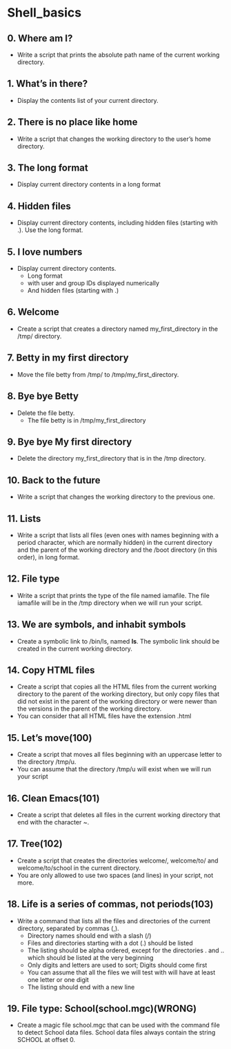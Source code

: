 # Shell_basics

## 0. Where am I?
  - Write a script that prints the absolute path name of the current working directory.
## 1. What’s in there?
  - Display the contents list of your current directory.
## 2. There is no place like home
  - Write a script that changes the working directory to the user’s home directory.
## 3. The long format
  - Display current directory contents in a long format
## 4. Hidden files
  - Display current directory contents, including hidden files (starting with .). Use the long format.
## 5. I love numbers
  - Display current directory contents.
    - Long format
    - with user and group IDs displayed numerically
    - And hidden files (starting with .)
## 6. Welcome
  - Create a script that creates a directory named my_first_directory in the /tmp/ directory.
## 7. Betty in my first directory
  - Move the file betty from /tmp/ to /tmp/my_first_directory.
## 8. Bye bye Betty
  - Delete the file betty.
    - The file betty is in /tmp/my_first_directory
## 9. Bye bye My first directory
  - Delete the directory my_first_directory that is in the /tmp directory.
## 10. Back to the future
  - Write a script that changes the working directory to the previous one.
## 11. Lists
  - Write a script that lists all files (even ones with names beginning with a period character, which are normally hidden) in the current directory and the parent of     the working directory and the /boot directory (in this order), in long format.
## 12. File type
  - Write a script that prints the type of the file named iamafile. The file iamafile will be in the /tmp directory when we will run your script.
## 13. We are symbols, and inhabit symbols
  - Create a symbolic link to /bin/ls, named __ls__. The symbolic link should be created in the current working directory.
## 14. Copy HTML files
  - Create a script that copies all the HTML files from the current working directory to the parent of the working directory, but only copy files that did not exist in     the parent of the working directory or were newer than the versions in the parent of the working directory.
  - You can consider that all HTML files have the extension .html
## 15. Let’s move(100)
  - Create a script that moves all files beginning with an uppercase letter to the directory /tmp/u.
  - You can assume that the directory /tmp/u will exist when we will run your script
## 16. Clean Emacs(101)
  - Create a script that deletes all files in the current working directory that end with the character ~.
## 17. Tree(102)
  - Create a script that creates the directories welcome/, welcome/to/ and welcome/to/school in the current directory.
  - You are only allowed to use two spaces (and lines) in your script, not more.
## 18. Life is a series of commas, not periods(103)
  - Write a command that lists all the files and directories of the current directory, separated by commas (,).
    - Directory names should end with a slash (/)
    - Files and directories starting with a dot (.) should be listed
    - The listing should be alpha ordered, except for the directories . and .. which should be listed at the very beginning
    - Only digits and letters are used to sort; Digits should come first
    - You can assume that all the files we will test with will have at least one letter or one digit
    - The listing should end with a new line
## 19. File type: School(school.mgc)(**WRONG**)
  - Create a magic file school.mgc that can be used with the command file to detect School data files. School data files always contain the string SCHOOL at offset 0.
